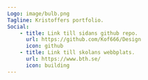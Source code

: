 ```yaml
---
Logo: image/bulb.png
Tagline: Kristoffers portfolio.
Social:
    - title: Link till sidans github repo.
      url: https://github.com/Kof666/Design
      icon: github
    - title: Link till skolans webbplats.
      url: https://www.bth.se/
      icon: building
---
```

